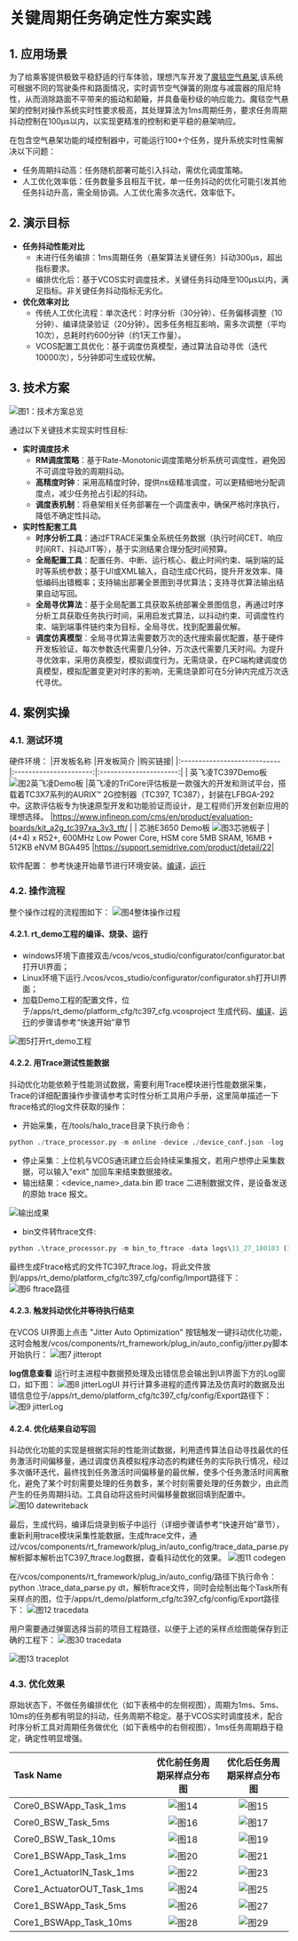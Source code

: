 # 关键周期任务确定性方案实践
## 1. 应用场景

为了给乘客提供极致平稳舒适的行车体验，理想汽车开发了[魔毯空气悬架](https://www.lixiang.com/tech/suspension#li),该系统可根据不同的驾驶条件和路面情况，实时调节空气弹簧的刚度与减震器的阻尼特性，从而消除路面不平带来的振动和颠簸，并具备毫秒级的响应能力。魔毯空气悬架的控制对操作系统实时性要求极高，其处理算法为1ms周期任务，要求任务周期抖动控制在100μs以内，以实现更精准的控制和更平稳的悬架响应。

在包含空气悬架功能的域控制器中，可能运行100+个任务，提升系统实时性需解决以下问题：
- 任务周期抖动高：任务随机部署可能引入抖动，需优化调度策略。
- 人工优化效率低：任务数量多且相互干扰，单一任务抖动的优化可能引发其他任务抖动升高，需全局协调。人工优化需多次迭代，效率低下。

## 2. 演示目标
+ **任务抖动性能对比**
    - 未进行任务编排：1ms周期任务（悬架算法关键任务）抖动300μs，超出指标要求。
    - 编排优化后：基于VCOS实时调度技术，关键任务抖动降至100μs以内，满足指标。非关键任务抖动指标无劣化。
+ **优化效率对比**
    - 传统人工优化流程：单次迭代：时序分析（30分钟）、任务偏移调整（10分钟）、编译烧录验证（20分钟）。因多任务相互影响，需多次调整（平均10次），总耗时约600分钟（约1天工作量）。
    - VCOS配置工具优化：基于调度仿真模型，通过算法自动寻优（迭代10000次），5分钟即可生成较优解。

## 3. 技术方案
![图1：技术方案总览](../_static/image/tech_cases/realtime_key_point.png)

通过以下关键技术实现实时性目标:
- **实时调度技术**
  - **RM调度策略**：基于Rate-Monotonic调度策略分析系统可调度性，避免因不可调度导致的周期抖动。
  - **高精度时钟**：采用高精度时钟，提供ns级精准调度，可以更精细地分配调度点，减少任务抢占引起的抖动。
  - **调度表机制**：将悬架相关任务部署在一个调度表中，确保严格时序执行，降低不确定性抖动。
- **实时性配套工具**
  - **时序分析工具**：通过FTRACE采集全系统任务数据（执行时间CET、响应时间RT、抖动JIT等），基于实测结果合理分配时间预算。
  - **全局配置工具**：配置任务、中断、运行核心、截止时间约束、端到端的延时等系统参数；基于UI或XML输入，自动生成C代码，提升开发效率、降低编码出错概率；支持输出部署全景图到寻优算法；支持寻优算法输出结果自动写回。
  - **全局寻优算法**：基于全局配置工具获取系统部署全景图信息，再通过时序分析工具获取任务执行时间，采用启发式算法，以抖动约束、可调度性约束、端到端事件链约束为目标，全局寻优，找到配置最优解。
  - **调度仿真模型**：全局寻优算法需要数万次的迭代搜索最优配置，基于硬件开发板验证，每次参数迭代需要几分钟，万次迭代需要几天时间。为提升寻优效率，采用仿真模型，模拟调度行为，无需烧录，在PC端构建调度仿真模型，模拟配置变更对时序的影响，无需烧录即可在5分钟内完成万次迭代寻优。

## 4. 案例实操

### 4.1. 测试环境
硬件环境：
|开发板名称                    |开发板简介               |购买链接|
|:----------------------------|:----------------------:|:----------------------:|
| 英飞凌TC397Demo板  ![图2英飞凌Demo板](../_static/image/tech_cases/realtime_TC397board.png)  |英飞凌的TriCore评估板是一款强大的开发和测试平台，搭载着TC3X7系列的AURIX™ 2G控制器（TC397, TC387），封装在LFBGA-292中。这款评估板专为快速原型开发和功能验证而设计，是工程师们开发创新应用的理想选择。 |https://www.infineon.com/cms/en/product/evaluation-boards/kit_a2g_tc397xa_3v3_tft/ |
| 芯驰E3650 Demo板  ![图3芯驰板子](../_static/image/tech_cases/realtime_E3650board.png)  |(4+4) x R52+, 600MHz Low Power Core, HSM core 5MB SRAM, 16MB + 512KB eNVM BGA495 |https://support.semidrive.com/product/detail/22|

软件配置：
参考快速开始章节进行环境安装。[编译](../quick_start/02_compiling.md)，[运行](../quick_start/03_running.md)

### 4.2. 操作流程
整个操作过程的流程图如下：
![图4整体操作过程](../_static/image/tech_cases/realtime_process.png)

#### 4.2.1. rt_demo工程的编译、烧录、运行
- windows环境下直接双击/vcos/vcos_studio/configurator/configurator.bat打开UI界面；
- Linux环境下运行./vcos/vcos_studio/configurator/configurator.sh打开UI界面；
- 加载Demo工程的配置文件，位于/apps/rt_demo/platform_cfg/tc397_cfg.vcosproject
生成代码、[编译](../quick_start/02_compiling.md)、[运行](../quick_start/03_running.md)的步骤请参考“快速开始”章节

![图5打开rt_demo工程](../_static/image/tech_cases/realtime_open_project.png)

#### 4.2.2. 用Trace测试性能数据
抖动优化功能依赖于性能测试数据，需要利用Trace模块进行性能数据采集，Trace的详细配置操作步骤请参考实时性分析工具用户手册，这里简单描述一下ftrace格式的log文件获取的操作：
- 开始采集，在/tools/halo_trace目录下执行命令：
```python
python ./trace_processor.py -m online -device ./device_conf.json -log ./logs
```
- 停止采集：上位机与VCOS通讯建立后会持续采集报文，若用户想停止采集数据，可以输入"exit" 加回车来结束数据接收。
- 输出结果：<device_name>_data.bin 即 trace 二进制数据文件，是设备发送的原始 trace 报文。

 ![输出成果](../_static/image/tech_cases/real-time-analysis-tool-trace-output.png)

- bin文件转ftrace文件:
```python
python .\trace_processor.py -m bin_to_ftrace -data logs\11_27_180103 (11_27_180103这个数字是生成的log文件，以时间戳命名)
```
最终生成Ftrace格式的文件TC397_ftrace.log，将此文件放到/apps/rt_demo/platform_cfg/tc397_cfg/config/Import路径下：
![图6 ftrace路径](../_static/image/tech_cases/realtime_ftrace_path.png)

#### 4.2.3. 触发抖动优化并等待执行结束
在VCOS UI界面上点击 "Jitter Auto Optimization" 按钮触发一键抖动优化功能，这时会触发/vcos/components/rt_framework/plug_in/auto_config/jitter.py脚本开始执行：
![图7 jitteropt](../_static/image/tech_cases/realtime_jitteroptkey.png)

**log信息查看**
运行时主进程中数据预处理及出错信息会输出到UI界面下方的Log窗口，如下图：
![图8 jitterLogUI](../_static/image/tech_cases/realtime_jitterlogui.png)
并行计算多进程的遗传算法及仿真时的数据及出错信息位于/apps/rt_demo/platform_cfg/tc397_cfg/config/Export路径下：
![图9 jitterLog](../_static/image/tech_cases/realtime_jitterlog.png)

#### 4.2.4. 优化结果自动写回
抖动优化功能的实现是根据实际的性能测试数据，利用遗传算法自动寻找最优的任务激活时间偏移量，通过调度仿真模拟程序动态的构建任务的实际执行情况，经过多次循环迭代，最终找到任务激活时间偏移量的最优解，使多个任务激活时间离散化，避免了某个时刻需要处理的任务数多，某个时刻需要处理的任务数少，由此而产生的任务周期抖动。工具自动将这些时间偏移量数据回填到配置中。
![图10 datewriteback](../_static/image/tech_cases/realtime_datewritebacki.png)

最后，生成代码，编译后烧录到板子中运行（详细步骤请参考“快速开始”章节），重新利用trace模块采集性能数据，生成ftrace文件，通过/vcos/components/rt_framework/plug_in/auto_config/trace_data_parse.py解析脚本解析出TC397_ftrace.log数据，查看抖动优化的效果。
![图11 codegen](../_static/image/tech_cases/realtime_codegen.png)

在/vcos/components/rt_framework/plug_in/auto_config/路径下执行命令：python .\trace_data_parse.py dt，解析ftrace文件，同时会绘制出每个Task所有采样点的图，位于/apps/rt_demo/platform_cfg/tc397_cfg/config/Export路径下：
![图12 tracedata](../_static/image/tech_cases/realtime_tracedate.png)

用户需要通过弹窗选择当前的项目工程路径，以便于上述的采样点绘图能保存到正确的工程下：
![图30 tracedata](../_static/image/tech_cases/realtime_pathselest.png)

![图13 traceplot](../_static/image/tech_cases/realtime_traceplot.png)

### 4.3. 优化效果
原始状态下，不做任务编排优化（如下表格中的左侧视图），周期为1ms、5ms、10ms的任务都有明显的抖动，任务周期不稳定。基于VCOS实时调度技术，配合时序分析工具对周期任务做优化（如下表格中的右侧视图），1ms任务周期趋于稳定，确定性明显增强。

|**Task Name**                    |**优化前任务周期采样点分布图** |**优化后任务周期采样点分布图**|
|:----------------------------|:----------------------:|:----------------------:|
| Core0_BSWApp_Task_1ms       | ![图14](../_static/image/tech_cases/Core0_BSWApp_Task_1ms_DT_Samples0.png)     | ![图15](../_static/image/tech_cases/Core0_BSWApp_Task_1ms_DT_Samples1.png)         |
| Core0_BSW_Task_5ms          | ![图16](../_static/image/tech_cases/Core0_BSW_Task_5ms_DT_Samples0.png)        | ![图17](../_static/image/tech_cases/Core0_BSW_Task_5ms_DT_Samples1.png)         |
| Core0_BSW_Task_10ms         | ![图18](../_static/image/tech_cases/Core0_BSW_Task_10ms_DT_Samples0.png)       | ![图19](../_static/image/tech_cases/Core0_BSW_Task_10ms_DT_Samples1.png)         |
| Core1_BSWApp_Task_1ms       | ![图20](../_static/image/tech_cases/Core1_BSWApp_Task_1ms_DT_Samples0.png)     | ![图21](../_static/image/tech_cases/Core1_BSWApp_Task_1ms_DT_Samples1.png)         |
| Core1_ActuatorIN_Task_1ms   | ![图22](../_static/image/tech_cases/Core1_ActuatorIN_Task_1ms_DT_Samples0.png) | ![图23](../_static/image/tech_cases/Core1_ActuatorIN_Task_1ms_DT_Samples1.png)     |
| Core1_ActuatorOUT_Task_1ms  | ![图24](../_static/image/tech_cases/Core1_ActuatorOUT_Task_1ms_DT_Samples0.png)| ![图25](../_static/image/tech_cases/Core1_ActuatorOUT_Task_1ms_DT_Samples1.png) |
| Core1_BSWApp_Task_5ms       | ![图26](../_static/image/tech_cases/Core1_BSWApp_Task_5ms_DT_Samples0.png)     | ![图27](../_static/image/tech_cases/Core1_BSWApp_Task_5ms_DT_Samples1.png)         |
| Core1_BSWApp_Task_10ms      | ![图28](../_static/image/tech_cases/Core1_BSWApp_Task_10ms_DT_Samples0.png)    | ![图29](../_static/image/tech_cases/Core1_BSWApp_Task_10ms_DT_Samples1.png)         |
